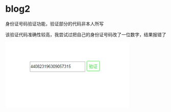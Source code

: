 # blog2
身份证号码验证功能，验证部分的代码非本人所写

该验证代码准确性较高，我尝试过把自己的身份证号码改了一位数字，结果报错了

![image](https://github.com/suhuixiao/blog2/blob/master/1.png)
